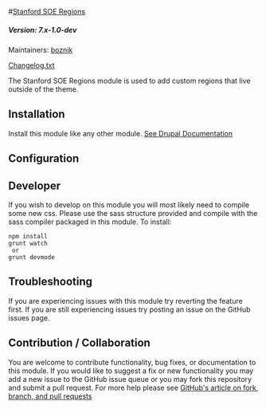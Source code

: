 #[Stanford SOE Regions](https://github.com/SU-SOE/stanford_soe_regions)
##### Version: 7.x-1.0-dev

Maintainers: [boznik](https://github.com/boznik)

[Changelog.txt](CHANGELOG.txt)

The Stanford SOE Regions module is used to add custom regions that live outside of the theme.

Installation
---

Install this module like any other module. [See Drupal Documentation](https://drupal.org/documentation/install/modules-themes/modules-7)

Configuration
---

Developer
---

If you wish to develop on this module you will most likely need to compile some new css. Please use the sass structure provided and compile with the sass compiler packaged in this module. To install:

```
npm install
grunt watch
 or
grunt devmode
```

Troubleshooting
---

If you are experiencing issues with this module try reverting the feature first. If you are still experiencing issues try posting an issue on the GitHub issues page.

Contribution / Collaboration
---

You are welcome to contribute functionality, bug fixes, or documentation to this module. If you would like to suggest a fix or new functionality you may add a new issue to the GitHub issue queue or you may fork this repository and submit a pull request. For more help please see [GitHub's article on fork, branch, and pull requests](https://help.github.com/articles/using-pull-requests)
